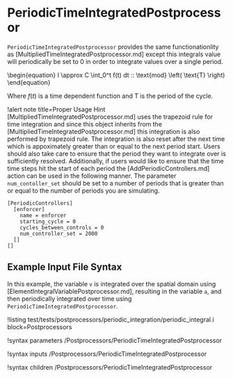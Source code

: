 # PeriodicTimeIntegratedPostprocessor

`PeriodicTimeIntegratedPostprocessor` provides the same functionationlity as [MultipliedTimeIntegratedPostprocessor.md] except this integrals value will periodically be set to 0 in order to integrate values over a single period.

\begin{equation}
  I \approx
  C
  \int_0^t
  f(t) dt
  \:\:
  \text{mod}
  \left(
    \text{T}
  \right)
\end{equation}

Where $f(t)$ is a time dependent function and $\text{T}$ is the period of the cycle.




!alert note title=Proper Usage Hint
[MultipliedTimeIntegratedPostprocessor.md] uses the trapezoid rule for time integration and since this object inherits from the [MultipliedTimeIntegratedPostprocessor.md] this integration is also performed by trapezoid rule. The integration is also reset after the next time which is appoximately greater than or equal to the next period start. Users should also take care to ensure that the period they want to integrate over is sufficiently resolved. Additionally, if users would like to ensure that the time time steps hit the start of each period the [AddPeriodicControllers.md] action can be used in the following manner. The parameter `num_contoller_set` should be set to a number of periods that is greater than or equal to the number of periods you are simulating.

```
[PeriodicControllers]
  [enforcer]
    name = enforcer
    starting_cycle = 0
    cycles_between_controls = 0
    num_controller_set = 2000
  []
[]
```


## Example Input File Syntax

In this example, the variable `v` is integrated over the spatial domain using [ElementIntegralVariablePostprocessor.md], resulting in the variable `a`, and then periodically integrated over time using `PeriodicTimeIntegratedPostprocessor`.

!listing test/tests/postprocessors/periodic_integration/periodic_integral.i block=Postprocessors


!syntax parameters /Postprocessors/PeriodicTimeIntegratedPostprocessor

!syntax inputs /Postprocessors/PeriodicTimeIntegratedPostprocessor

!syntax children /Postprocessors/PeriodicTimeIntegratedPostprocessor
